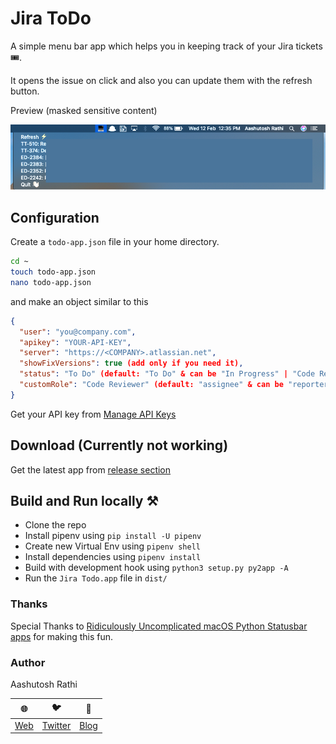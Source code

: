 # Jira ToDo

A simple menu bar app which helps you in keeping track of your Jira tickets 🎟.

It opens the issue on click and also you can update them with the refresh button.

Preview (masked sensitive content)

![image](demo.png)

## Configuration

Create a `todo-app.json` file in your home directory.

```sh
cd ~
touch todo-app.json
nano todo-app.json
```

and make an object similar to this

```json
{
  "user": "you@company.com",
  "apikey": "YOUR-API-KEY",
  "server": "https://<COMPANY>.atlassian.net",
  "showFixVersions": true (add only if you need it),
  "status": "To Do" (default: "To Do" & can be "In Progress" | "Code Reviewe" | "In QA" | custom status in your org),
  "customRole": "Code Reviewer" (default: "assignee" & can be "reporter" | "Code Reviewer" | custom roles in your org)
}
```

Get your API key from [Manage API Keys](https://id.atlassian.com/manage/api-tokens)

## Download (Currently not working)

Get the latest app from [release section](https://github.com/aashutoshrathi/Jira-Todo-MenubarApp/releases)

## Build and Run locally ⚒️

- Clone the repo
- Install pipenv using `pip install -U pipenv`
- Create new Virtual Env using `pipenv shell`
- Install dependencies using `pipenv install`
- Build with development hook using `python3 setup.py py2app -A`
- Run the `Jira Todo.app` file in `dist/`

### Thanks

Special Thanks to [Ridiculously Uncomplicated macOS Python Statusbar apps](https://github.com/jaredks/rumps) for making this fun.

### Author

Aashutosh Rathi

| 🌐 | 🐦 | 📝 |
|---|---|---|
| [Web](https://www.aashutosh.dev) | [Twitter](https://twitter.com/AashutoshRathi) | [Blog](https://blog.aashutosh.dev) |
